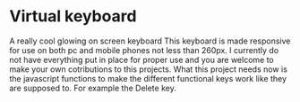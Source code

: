 # Virtual keyboard
A really cool glowing on screen keyboard 
This keyboard is made responsive for use on both pc and mobile phones not less than 260px.
I currently do not have everything put in place for proper use and you are welcome to make your own cotributions to this projects.
What this project needs now is the javascript functions to make the different functional keys work like they are supposed to.
For example the Delete key.